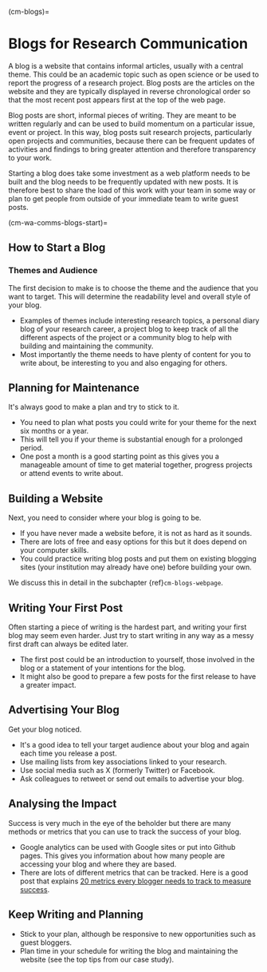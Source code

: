 (cm-blogs)=
# Blogs for Research Communication

A blog is a website that contains informal articles, usually with a central theme.
This could be an academic topic such as open science or be used to report the progress of a research project.
Blog posts are the articles on the website and they are typically displayed in reverse chronological order so that the most recent post appears first at the top of the web page.

Blog posts are short, informal pieces of writing.
They are meant to be written regularly and can be used to build momentum on a particular issue, event or project.
In this way, blog posts suit research projects, particularly open projects and communities, because there can be frequent updates of activities and findings to bring greater attention and therefore transparency to your work.

Starting a blog does take some investment as a web platform needs to be built and the blog needs to be frequently updated with new posts.
It is therefore best to share the load of this work with your team in some way or plan to get people from outside of your immediate team to write guest posts.

(cm-wa-comms-blogs-start)=
## How to Start a Blog

### Themes and Audience

The first decision to make is to choose the theme and the audience that you want to target.
This will determine the readability level and overall style of your blog.

* Examples of themes include interesting research topics, a personal diary blog of your research career, a project blog to keep track of all the different aspects of the project or a community blog to help with building and maintaining the community.
* Most importantly the theme needs to have plenty of content for you to write about, be interesting to you and also engaging for others.

## Planning for Maintenance

It's always good to make a plan and try to stick to it.

* You need to plan what posts you could write for your theme for the next six months or a year.
* This will tell you if your theme is substantial enough for a prolonged period.
* One post a month is a good starting point as this gives you a manageable amount of time to get material together, progress projects or attend events to write about.

## Building a Website

Next, you need to consider where your blog is going to be.

* If you have never made a website before, it is not as hard as it sounds.
* There are lots of free and easy options for this but it does depend on your computer skills.
* You could practice writing blog posts and put them on existing blogging sites (your institution may already have one) before building your own.

We discuss this in detail in the subchapter {ref}`cm-blogs-webpage`.

## Writing Your First Post

Often starting a piece of writing is the hardest part, and writing your first blog may seem even harder.
Just try to start writing in any way as a messy first draft can always be edited later.

* The first post could be an introduction to yourself, those involved in the blog or a statement of your intentions for the blog.
* It might also be good to prepare a few posts for the first release to have a greater impact.

## Advertising Your Blog

Get your blog noticed.

* It's a good idea to tell your target audience about your blog and again each time you release a post.
* Use mailing lists from key associations linked to your research.
* Use social media such as X (formerly Twitter) or Facebook.
* Ask colleagues to retweet or send out emails to advertise your blog.

## Analysing the Impact

Success is very much in the eye of the beholder but there are many methods or metrics that you can use to track the success of your blog.

* Google analytics can be used with Google sites or put into Github pages.
This gives you information about how many people are accessing your blog and where they are based.
* There are lots of different metrics that can be tracked.
Here is a good post that explains [20 metrics every blogger needs to track to measure success](https://www.dreamhost.com/blog/metrics-every-blogger-needs-to-track/).

## Keep Writing and Planning

* Stick to your plan, although be responsive to new opportunities such as guest bloggers.
* Plan time in your schedule for writing the blog and maintaining the website (see the top tips from our case study).
